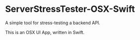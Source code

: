 # ServerStressTester-OSX-Swift
A simple tool for stress-testing a backend API.

This is an OSX UI App, written in Swift.
